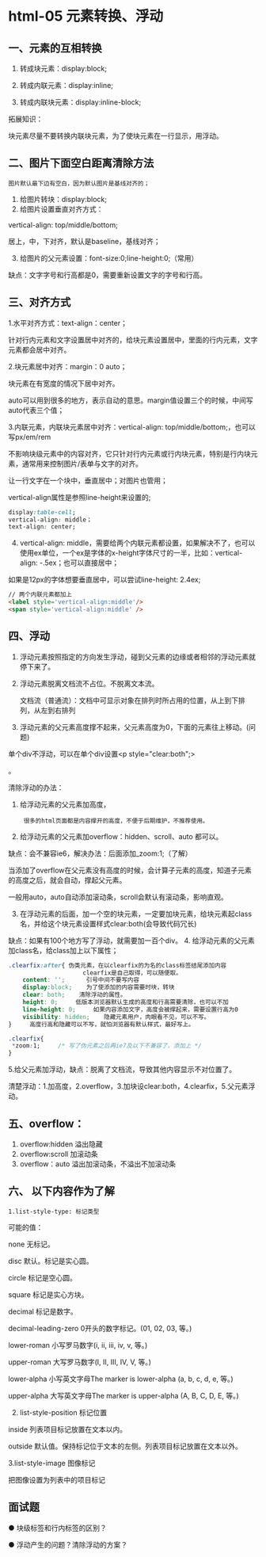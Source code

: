 # html-05 元素转换、浮动
## 一、元素的互相转换
1. 转成块元素：display:block;

2. 转成内联元素：display:inline;

3. 转成内联块元素：display:inline-block;


拓展知识：

块元素尽量不要转换内联块元素，为了使块元素在一行显示，用浮动。




## 二、图片下面空白距离清除方法
    图片默认最下边有空白，因为默认图片是基线对齐的；

1. 给图片转块：display:block;
2. 给图片设置垂直对齐方式：

vertical-align: top/middle/bottom;

居上，中，下对齐，默认是baseline，基线对齐；

3. 给图片的父元素设置：font-size:0;line-height:0;（常用）

缺点：文字字号和行高都是0，需要重新设置文字的字号和行高。


## 三、对齐方式
1.水平对齐方式：text-align：center；

针对行内元素和文字设置居中对齐的，给块元素设置居中，里面的行内元素，文字元素都会居中对齐。


2.块元素居中对齐：margin：0 auto；

块元素在有宽度的情况下居中对齐。

auto可以用到很多的地方，表示自动的意思。margin值设置三个的时候，中间写auto代表三个值；


3.内联元素，内联块元素居中对齐：vertical-align: top/middle/bottom;，也可以写px/em/rem

不影响块级元素中的内容对齐，它只针对行内元素或行内块元素，特别是行内块元素，通常用来控制图片/表单与文字的对齐。

让一行文字在一个块中，垂直居中；对图片也管用；

vertical-align属性是参照line-height来设置的;
```css
display:table-cell; 
vertical-align: middle；
text-align: center;
```

4. vertical-align: middle，需要给两个内联元素都设置，如果解决不了，也可以使用ex单位，一个ex是字体的x-height字体尺寸的一半，比如：vertical-align: -.5ex；也可以直接居中；

如果是12px的字体想要垂直居中，可以尝试line-height: 2.4ex;
```html
// 两个内联元素都加上
<label style='vertical-align:middle'/>
<span style='vertical-align:middle' />
```



## 四、浮动
1. 浮动元素按照指定的方向发生浮动，碰到父元素的边缘或者相邻的浮动元素就停下来了。
2. 浮动元素脱离文档流不占位。不脱离文本流。

    文档流（普通流）：文档中可显示对象在排列时所占用的位置，从上到下排列，从左到右排列
3. 浮动元素的父元素高度撑不起来，父元素高度为0，下面的元素往上移动。(问题)

单个div不浮动，可以在单个div设置<p style="clear:both";></p>。



清除浮动的办法：
1. 给浮动元素的父元素加高度，

        很多的html页面都是内容撑开的高度，不便于后期维护，不推荐使用。
2. 给浮动元素的父元素加overflow：hidden、scroll、auto 都可以。

缺点：会不兼容ie6，解决办法：后面添加_zoom:1;（了解）

当添加了overflow在父元素没有高度的时候，会计算子元素的高度，知道子元素的高度之后，就会自动，撑起父元素。

一般用auto，auto自动添加滚动条，scroll会默认有滚动条，影响直观。

3. 在浮动元素的后面，加一个空的块元素，一定要加块元素，给块元素起class名，并给这个块元素设置样式clear:both(会导致代码冗长)

缺点：如果有100个地方写了浮动，就需要加一百个div。
4. 给浮动元素的父元素加class名，给class加上以下属性；

```css
.clearfix:after{ 伪类元素，在以clearfix的为名的class标签结尾添加内容
                     clearfix是自己取得，可以随便取。 
    content: '';      引号中间不要写内容 
    display:block;    为了使添加的内容需要时块，转块 
    clear: both;    清除浮动的属性。 
    height: 0;     低版本浏览器默认生成的高度和行高需要清除，也可以不加 
    line-height: 0;     如果内容添加文字，高度会被撑起来，需要设置行高为0 
    visibility: hidden;    隐藏元素用户，肉眼看不见，可以不写。 
}     高度行高和隐藏可以不写，就怕浏览器有默认样式，最好写上。 

.clearfix{
 *zoom:1;     /* 写了伪元素之后再ie7及以下不兼容了，添加上 */ 
}
```

5.给父元素加浮动，缺点：脱离了文档流，导致其他内容显示不对位置了。

清楚浮动：1.加高度，2.overflow，3.加块设clear:both，4.clearfix，5.父元素浮动。




## 五、overflow：
1. overflow:hidden  溢出隐藏
2. overflow:scroll  加滚动条
3. overflow：auto  溢出加滚动条，不溢出不加滚动条






## 六、 以下内容作为了解

    1.list-style-type: 标记类型

可能的值：

none 无标记。

disc 默认。标记是实心圆。

circle 标记是空心圆。

square 标记是实心方块。

decimal 标记是数字。

decimal-leading-zero 0开头的数字标记。(01, 02, 03, 等。)

lower-roman 小写罗马数字(i, ii, iii, iv, v, 等。)

upper-roman 大写罗马数字(I, II, III, IV, V, 等。)

lower-alpha 小写英文字母The marker is lower-alpha (a, b, c, d, e, 等。)

upper-alpha 大写英文字母The marker is upper-alpha (A, B, C, D, E, 等。)



2. list-style-position 标记位置

inside 列表项目标记放置在文本以内。

outside 默认值。保持标记位于文本的左侧。列表项目标记放置在文本以外。

3.list-style-image 图像标记

把图像设置为列表中的项目标记





## 面试题
● 块级标签和行内标签的区别？

● 浮动产生的问题？清除浮动的方案？
